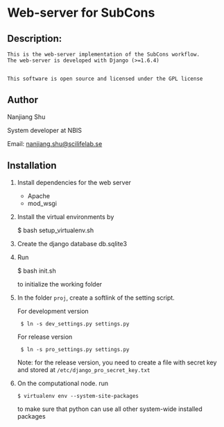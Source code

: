 # Web-server for SubCons

## Description:
    This is the web-server implementation of the SubCons workflow.
    The web-server is developed with Django (>=1.6.4)


    This software is open source and licensed under the GPL license

## Author
Nanjiang Shu

System developer at NBIS

Email: nanjiang.shu@scilifelab.se


## Installation

1. Install dependencies for the web server
    * Apache
    * mod\_wsgi

2. Install the virtual environments by 

    $ bash setup_virtualenv.sh

3. Create the django database db.sqlite3

4. Run 

    $ bash init.sh

    to initialize the working folder

5. In the folder `proj`, create a softlink of the setting script.

    For development version

        $ ln -s dev_settings.py settings.py

    For release version

        $ ln -s pro_settings.py settings.py

    Note: for the release version, you need to create a file with secret key
    and stored at `/etc/django_pro_secret_key.txt`

6.  On the computational node. run 


        $ virtualenv env --system-site-packages

    to make sure that python can use all other system-wide installed packages

